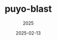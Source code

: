 ---
title: "puyo-blast"
date: 2025-02-13
subtitle: 2025
link: https://github.com/unibo-oop-projects/OOP24-AisjaBaglioni-BeatriceDiGregorio-Chiaradenardi-Fede-puyo-blast/raw/refs/heads/main/puyo-blast-all.jar
image: https://github.com/user-attachments/assets/6ed8caae-2a94-406b-9e3a-ead5432141c4
---